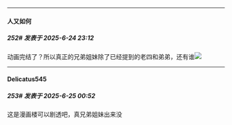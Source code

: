 ﻿
*****

####  人又如何  
##### 252#       发表于 2025-6-24 23:12

动画完结了？所以真正的兄弟姐妹除了已经提到的老四和弟弟，还有谁<img src="https://static.stage1st.com/image/smiley/face2017/001.png" referrerpolicy="no-referrer">


*****

####  Delicatus545  
##### 253#       发表于 2025-6-25 00:52

这是漫画楼可以剧透吧，真兄弟姐妹出来没

